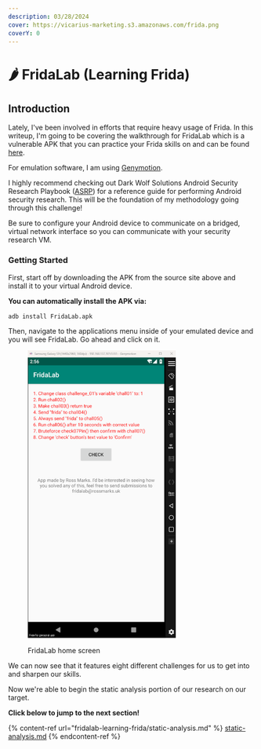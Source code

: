 ```yaml
---
description: 03/28/2024
cover: https://vicarius-marketing.s3.amazonaws.com/frida.png
coverY: 0
---
```


# 🌶️ FridaLab (Learning Frida)

## Introduction

Lately, I've been involved in efforts that require heavy usage of Frida. In this writeup, I'm going to be covering the walkthrough for FridaLab which is a vulnerable APK that you can practice your Frida skills on and can be found [here](https://rossmarks.uk/blog/fridalab/).

For emulation software, I am using [Genymotion](https://www.genymotion.com/product-desktop/download/).&#x20;

I highly recommend checking out Dark Wolf Solutions Android Security Research Playbook ([ASRP](https://github.com/DarkWolf-Labs/playbooks/blob/main/Android-Security-Research-Playbook.pdf)) for a reference guide for performing Android security research. This will be the foundation of my methodology going through this challenge!

Be sure to configure your Android device to communicate on a bridged, virtual network interface so you  can communicate with your security research VM.

### Getting Started

First, start off by downloading the APK from the source site above and install it to your virtual Android device.&#x20;

**You can automatically install the APK via:**

```
adb install FridaLab.apk
```

Then, navigate to the applications menu inside of your emulated device and you will see FridaLab. Go ahead and click on it.

<figure><img src="../.gitbook/assets/image (5).png" alt="" width="302"><figcaption><p>FridaLab home screen</p></figcaption></figure>

We can now see that it features eight different challenges for us to get into and sharpen our skills.

Now we're able to begin the static analysis portion of our research on our target.&#x20;

**Click below to jump to the next section!**

{% content-ref url="fridalab-learning-frida/static-analysis.md" %}
[static-analysis.md](fridalab-learning-frida/static-analysis.md)
{% endcontent-ref %}
